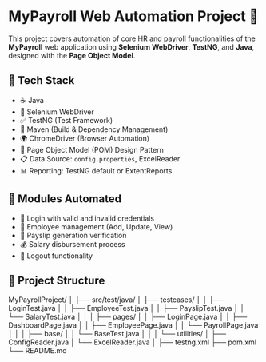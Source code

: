 # MyPayroll Web Automation Project 💸

This project covers automation of core HR and payroll functionalities of the **MyPayroll** web application using **Selenium WebDriver**, **TestNG**, and **Java**, designed with the **Page Object Model**.

## 🔧 Tech Stack

- ☕ Java
- 🤖 Selenium WebDriver
- ✅ TestNG (Test Framework)
- 🧱 Maven (Build & Dependency Management)
- 🌍 ChromeDriver (Browser Automation)
- 📂 Page Object Model (POM) Design Pattern
- 📋 Data Source: `config.properties`, ExcelReader 
- 📊 Reporting: TestNG default or ExtentReports

## 🧪 Modules Automated

- 🔐 Login with valid and invalid credentials
- 👤 Employee management (Add, Update, View)
- 🧾 Payslip generation verification
- 💰 Salary disbursement process
- 🚪 Logout functionality

## 📁 Project Structure
MyPayrollProject/ │ ├── src/test/java/ │ ├── testcases/ │ │ ├── LoginTest.java │ │ ├── EmployeeTest.java │ │ ├── PayslipTest.java │ │ └── SalaryTest.java │ │ │ ├── pages/ │ │ ├── LoginPage.java │ │ ├── DashboardPage.java │ │ ├── EmployeePage.java │ │ └── PayrollPage.java │ │ │ ├── base/ │ │ └── BaseTest.java │ │ │ └── utilities/ │ ├── ConfigReader.java │ └── ExcelReader.java │ ├── testng.xml ├── pom.xml └── README.md


